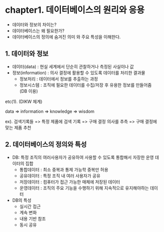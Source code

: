 # chapter1. 데이터베이스의 원리와 응용

- 데이터와 정보의 차이는?
- 데이터베이스는 왜 필요한가?
- 데이터베이스의 정의에 숨겨진 의미 와 주요 특성을 이해한다.

## 1. 데이터와 정보

- 데이터(data) : 현실 세계에서 단순히 관찰하거나 측정된 사실이나 값
- 정보(information) : 의사 결정에 활용할 수 있도록 데이터를 처리한 결과물
  - 정보처리 : 데이터에서 정보를 추출하는 과정
  - 정보시스템 : 조직에 필요한 데이터를 수집/저장 후 유용한 정보를 만들어줌 (DB 이용)

etc(1). (DIKW 체계)

data => information => knowledge => wisdom

ex). 검색기록들 => 특정 제품에 검색 기록 => 구매 결정 의사를 추측 => 구매 결정에 맞는 제품 추천

## 2. 데이터베이스의 정의와 특성

- DB: 특정 조직의 여러사용자가 공유하여 사용할 수 있도록 통합해서 자장한 운영 데이터의 집합
  - 통합데이터 : 최소 중복과 통제 가능학 중복만 허용
  - 공유데이터 : 특정 조직 내 여러 사용자가 공유
  - 저장데이터 : 컴퓨터가 접근 가능한 매체에 저장된 데이터
  - 운영데이터 : 조직의 주요 기능을 수행하기 위해 지속적으로 유지해야하는 데이터
- DB의 특성
  - 실시간 접근
  - 계속 변화
  - 내용 기반 참조
  - 동시 공유